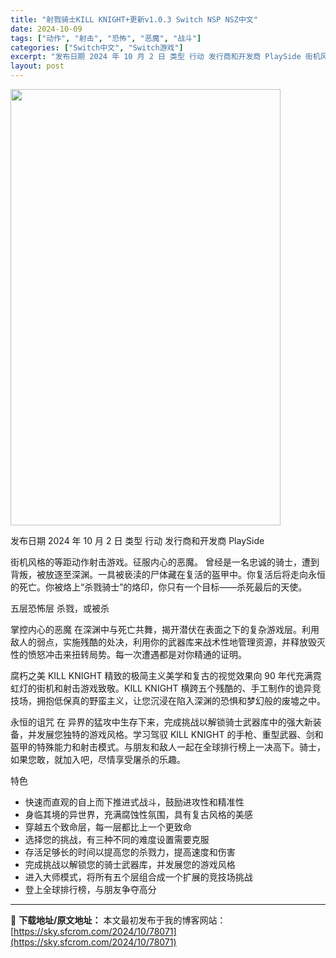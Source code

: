 ```yaml
---
title: "射戮骑士KILL KNIGHT+更新v1.0.3 Switch NSP NSZ中文"
date: 2024-10-09
tags: ["动作", "射击", "恐怖", "恶魔", "战斗"]
categories: ["Switch中文", "Switch游戏"]
excerpt: "发布日期 2024 年 10 月 2 日 类型 行动 发行商和开发商 PlaySide 街机风格的等距动作射击游戏。征服内心的恶魔。 曾经是一名忠诚的骑士，遭到背叛，被放逐至深渊。一具被亵渎的尸体藏在复活的盔甲中。你复活后将走向永恒的死亡。你被烙上“杀戮骑士”的烙印，你只有一个目标——杀死最后的天使&hellip;"
layout: post
---
```


<img class="aligncenter size-full wp-image-78072" src="https://sky.sfcrom.com/wp-content/uploads/2024/10/2024100909503898.webp" alt="" width="432" height="698" />

发布日期 2024 年 10 月 2 日
类型 行动
发行商和开发商 PlaySide

街机风格的等距动作射击游戏。征服内心的恶魔。
曾经是一名忠诚的骑士，遭到背叛，被放逐至深渊。一具被亵渎的尸体藏在复活的盔甲中。你复活后将走向永恒的死亡。你被烙上“杀戮骑士”的烙印，你只有一个目标——杀死最后的天使。

五层恐怖层
杀戮，或被杀

掌控内心的恶魔
在深渊中与死亡共舞，揭开潜伏在表面之下的复杂游戏层。利用敌人的弱点，实施残酷的处决，利用你的武器库来战术性地管理资源，并释放毁灭性的愤怒冲击来扭转局势。每一次遭遇都是对你精通的证明。

腐朽之美
KILL KNIGHT 精致的极简主义美学和复古的视觉效果向 90 年代充满霓虹灯的街机和射击游戏致敬。KILL KNIGHT 横跨五个残酷的、手工制作的诡异竞技场，拥抱低保真的野蛮主义，让您沉浸在陷入深渊的恐惧和梦幻般的废墟之中。

永恒的诅咒 在
异界的猛攻中生存下来，完成挑战以解锁骑士武器库中的强大新装备，并发展您独特的游戏风格。学习驾驭 KILL KNIGHT 的手枪、重型武器、剑和盔甲的特殊能力和射击模式。与朋友和敌人一起在全球排行榜上一决高下。骑士，如果您敢，就加入吧，尽情享受屠杀的乐趣。

特色
- 快速而直观的自上而下推进式战斗，鼓励进攻性和精准性
- 身临其境的异世界，充满腐蚀性氛围，具有复古风格的美感
- 穿越五个致命层，每一层都比上一个更致命
- 选择您的挑战，有三种不同的难度设置需要克服
- 存活足够长的时间以提高您的杀戮力，提高速度和伤害
- 完成挑战以解锁您的骑士武器库，并发展您的游戏风格
- 进入大师模式，将所有五个层组合成一个扩展的竞技场挑战
- 登上全球排行榜，与朋友争夺高分

---
📖 **下载地址/原文地址：** 本文最初发布于我的博客网站：[https://sky.sfcrom.com/2024/10/78071](https://sky.sfcrom.com/2024/10/78071)
